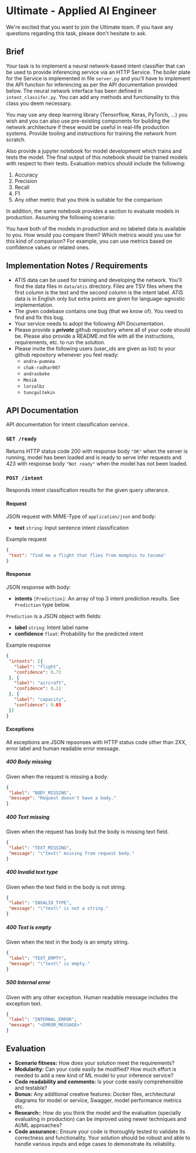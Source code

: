 # Ultimate - Applied AI Engineer
We're excited that you want to join the Ultimate team.  If you have any questions regarding this task, please don't hesitate to ask.

## Brief
Your task is to implement a neural network-based intent classifier that can be used to provide inferencing service via an HTTP Service. The boiler plate for the Service is implemented in file `server.py` and you'll have to implement the API function for inferencing as per the API documentation provided below. The neural network interface has been defined in `intent_classifer.py`. You can add any methods and functionality to this class you deem necessary.

You may use any deep learning library (Tensorflow, Keras, PyTorch, ...) you wish and you can also use pre-existing components for building the network architecture if these would be useful in real-life production systems. Provide tooling and instructions for training the network from scratch.

Also provide a jupyter notebook for model development which trains and tests the model. The final output of this notebook should be trained models with respect to their tests. Evaluation metrics should include the following:

1. Accuracy
2. Precision
3. Recall
4. F1
5. Any other metric that you think is suitable for the comparison

In addition, the same notebook provides a section to evaluate models in production. Assuming the following scenario:

You have both of the models in production and no labeled data is available to you. How would you compare them? Which metrics would you use for this kind of comparison? For example, you can use metrics based on confidence values or related ones.

## Implementation Notes / Requirements
- ATIS data can be used for training and developing the network. You'll find the data files in `data/atis` directory. Files are TSV files where the first column is the text and the second column is the intent label. ATIS data is in English only but extra points are given for language-agnostic implementation.
- The given codebase contains one bug (that we know of). You need to find and fix this bug.
- Your service needs to adopt the following API Documentation.
- Please provide a _**private**_ github repository where all of your code should be. Please also provide a README.md file with all the instructions,
requirements, etc. to run the solution.
- Please invite the following users (user_ids are given as list) to your github repository whenever you feel ready:
  - `andra-pumnea`
  - `chak-radhar007`
  - `andrasbeke` 
  - `MesiA` 
  - `lorzalbz` 
  - `tuncgultekin`

## API Documentation
API documentation for intent classification service.

### `GET /ready`
Returns HTTP status code 200 with response body `"OK"` when the server is running, model has been loaded and is ready to
serve infer requests and 423 with response body `"Not ready"` when the model has not been loaded.

### `POST /intent`
Responds intent classification results for the given query utterance.

#### Request
JSON request with MIME-Type of `application/json` and body:
- **text** `string`: Input sentence intent classification

Example request
```json
{
 "text": "find me a flight that flies from memphis to tacoma"
}
```

#### Response
JSON response with body:
- **intents** `[Prediction]`: An array of top 3 intent prediction results. See `Prediction` type below.

`Prediction` is a JSON object with fields:
- **label** `string`: Intent label name
- **confidence** `float`: Probability for the predicted intent

Example response
```json
{
 "intents": [{
   "label": "flight",
   "confidence": 0.73
 }, {
   "label": "aircraft",
   "confidence": 0.12
 }, {
   "label": "capacity",
   "confidence": 0.03
 }]
}
```

#### Exceptions
All exceptions are JSON repsonses with HTTP status code other than 2XX, error label and human readable error message.

##### 400 Body missing
Given when the request is missing a body.
```json
{
 "label": "BODY_MISSING",
 "message": "Request doesn't have a body."
}
```

##### 400 Text missing
Given when the request has body but the body is missing text field.
```json
{
 "label": "TEXT_MISSING",
 "message": "\"text\" missing from request body."
}
```

##### 400 Invalid text type
Given when the text field in the body is not string.
```json
{
 "label": "INVALID_TYPE",
 "message": "\"text\" is not a string."
}
```

##### 400 Text is empty
Given when the text in the body is an empty string.
```json
{
 "label": "TEXT_EMPTY",
 "message": "\"text\" is empty."
}
```

##### 500 Internal error
Given with any other exception. Human readable message includes the exception text.
```json
{
 "label": "INTERNAL_ERROR",
 "message": "<ERROR_MESSAGE>"
}
```

## Evaluation
- **Scenario fitness:** How does your solution meet the requirements?
- **Modularity:** Can your code easily be modified? How much effort is needed to add a new kind of ML model to your inference service?
- **Code readability and comments:** Is your code easily comprehensible and testable?
- **Bonus:** Any additional creative features: Docker files, architectural diagrams for model or service, Swagger, model performance metrics etc.
- **Research:**: How do you think the model and the evaluation (specially evaluating in production) can be improved using newer techniques and AI/ML approaches?
- **Code assurance:**: Ensure your code is thoroughly tested to validate its correctness and functionality. Your solution should be robust and able to handle various inputs and edge cases to demonstrate its reliability.